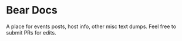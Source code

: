 # Bear Docs

A place for events posts, host info, other misc text dumps.
Feel free to submit PRs for edits.